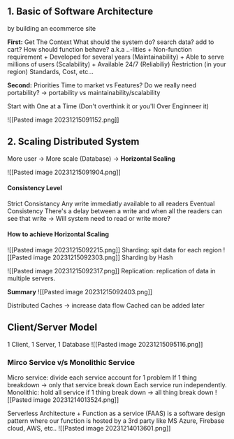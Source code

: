 ## 1. Basic of Software Architecture
by building an ecommerce site

**First:** Get The Context
	What should the system do?
		search data?
		add to cart?
	How should function behave? a.k.a ..-lities
		+ Non-function requirement 
		+ Developed for several years (Maintainability)
		+ Able to serve millions of users (Scalability)
		+ Available 24/7
		  (Reliabiliy)
	Restriction (in your region)
		Standards, Cost, etc...

**Second:** Priorities
Time to market vs Features?
Do we really need portability?
-> portability vs maintainability/scalability


Start with One at a Time
(Don't overthink it or you'll Over Enginneer it)

![[Pasted image 20231215091152.png]]


## 2. Scaling Distributed System 

More user -> More scale (Database)
-> **Horizontal Scaling**

![[Pasted image 20231215091904.png]]
#### Consistency Level
Strict Consistancy
	Any write immediatly available to all readers
Eventual Consistency
	There's a delay between a write and when all the readers can see that write
-> Will system need to read or write more?


#### How to achieve Horizontal Scaling

![[Pasted image 20231215092215.png]]
Sharding: spit data for each region
![[Pasted image 20231215092303.png]]
Sharding by Hash

![[Pasted image 20231215092317.png]]
Replication: replication of data in multiple servers.

**Summary**
![[Pasted image 20231215092403.png]]



Distributed Caches -> increase data flow 
Cached can be added later


## Client/Server Model
1 Client, 1 Server, 1 Database 
![[Pasted image 20231215095116.png]]

### Mirco Service v/s Monolithic Service
Micro service: divide each service account for 1 problem
	If 1 thing breakdown -> only that service break down
	Each service run independently.
Monolithic: hold all service
	if 1 thing break down -> all thing break down
![[Pasted image 20231214013524.png]]

Serverless Architecture
	+ Function as a service (FAAS) is a software design pattern where our function is hosted by a 3rd party like MS Azure, Firebase cloud, AWS, etc..
![[Pasted image 20231214013601.png]]


